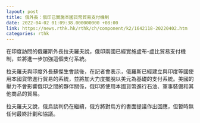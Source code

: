 ```yaml
---
layout: post
title: 俄外長：俄印已實施本國貨幣貿易支付機制
date: 2022-04-02 01:09:38.000000000 +08:00
link: https://news.rthk.hk/rthk/ch/component/k2/1642118-20220402.htm
categories: rthk
---
```


在印度訪問的俄羅斯外長拉夫羅夫說，俄印兩國已經實施盧布-盧比貿易支付機制，並將進一步加強這個支付系統。

拉夫羅夫與印度外長蘇傑生會談後，在記者會表示，俄羅斯已經建立與印度等國使用本國貨幣進行貿易的系統，並將加大力度擺脫以美元為基礎的支付系統。美國的壓力不會影響俄印之間的夥伴關係，俄印將使用本國貨幣進行石油、軍事裝備和其他商品的貿易。

拉夫羅夫又說，俄烏談判仍在繼續，俄方將對烏方的書面提議作出回應，但暫時無任何最終計劃和協議。
